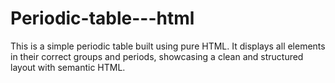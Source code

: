 # Periodic-table---html
This is a simple periodic table built using pure HTML. It displays all elements in their correct groups and periods, showcasing a clean and structured layout with semantic HTML.
